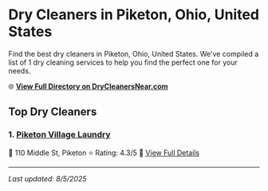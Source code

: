 # Dry Cleaners in Piketon, Ohio, United States

Find the best dry cleaners in Piketon, Ohio, United States. We've compiled a list of 1 dry cleaning services to help you find the perfect one for your needs.

🌐 **[View Full Directory on DryCleanersNear.com](https://drycleanersnear.com/city/US/Ohio/Piketon)**

## Top Dry Cleaners

### 1. [Piketon Village Laundry](https://drycleanersnear.com/dryCleaner/68707031f0d34636f22da1ab/piketon-village-laundry)
📍 110 Middle St, Piketon
⭐ Rating: 4.3/5
🔗 [View Full Details](https://drycleanersnear.com/dryCleaner/68707031f0d34636f22da1ab/piketon-village-laundry)


---

*Last updated: 8/5/2025*
